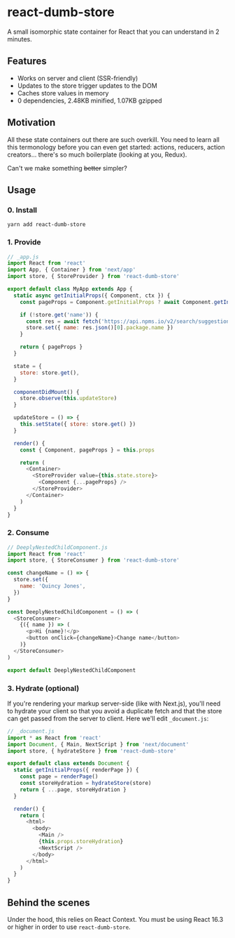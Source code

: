 # react-dumb-store

A small isomorphic state container for React that you can understand in 2 minutes.

## Features

- Works on server and client (SSR-friendly)
- Updates to the store trigger updates to the DOM
- Caches store values in memory
- 0 dependencies, 2.48KB minified, 1.07KB gzipped


## Motivation

All these state containers out there are such overkill. You need to learn all this termonology before you can even get started: actions, reducers, action creators... there's so much boilerplate (looking at you, Redux). 

Can't we make something <s>better</s> simpler? 

## Usage

### 0. Install

    yarn add react-dumb-store

### 1. Provide

```js
// _app.js
import React from 'react'
import App, { Container } from 'next/app'
import store, { StoreProvider } from 'react-dumb-store'

export default class MyApp extends App {
  static async getInitialProps({ Component, ctx }) {
    const pageProps = Component.getInitialProps ? await Component.getInitialProps(ctx) : {}

    if (!store.get('name')) {
      const res = await fetch('https://api.npms.io/v2/search/suggestions?q=react')
      store.set({ name: res.json()[0].package.name })
    }

    return { pageProps }
  }

  state = {
    store: store.get(),
  }

  componentDidMount() {
    store.observe(this.updateStore)
  }

  updateStore = () => {
    this.setState({ store: store.get() })
  }

  render() {
    const { Component, pageProps } = this.props

    return (
      <Container>
        <StoreProvider value={this.state.store}>
          <Component {...pageProps} />
        </StoreProvider>
      </Container>
    )
  }
}
```

### 2. Consume

```js
// DeeplyNestedChildComponent.js
import React from 'react'
import store, { StoreConsumer } from 'react-dumb-store'

const changeName = () => {
  store.set({
    name: 'Quincy Jones',
  })
}

const DeeplyNestedChildComponent = () => (
  <StoreConsumer>
    {({ name }) => (
      <p>Hi {name}!</p>
      <button onClick={changeName}>Change name</button>
    )}
  </StoreConsumer>
)

export default DeeplyNestedChildComponent
```

### 3. Hydrate (optional)

If you're rendering your markup server-side (like with Next.js), you'll need to hydrate your client so that you avoid a duplicate fetch and that the store can get passed from the server to client. Here we'll edit `_document.js`:

```js
// _document.js
import * as React from 'react'
import Document, { Main, NextScript } from 'next/document'
import store, { hydrateStore } from 'react-dumb-store'

export default class extends Document {
  static getInitialProps({ renderPage }) {
    const page = renderPage()
    const storeHydration = hydrateStore(store)
    return { ...page, storeHydration }
  }

  render() {
    return (
      <html>
        <body>
          <Main />
          {this.props.storeHydration}
          <NextScript />
        </body>
      </html>
    )
  }
}

```

## Behind the scenes

Under the hood, this relies on React Context. You must be using React 16.3 or higher in order to use `react-dumb-store`.